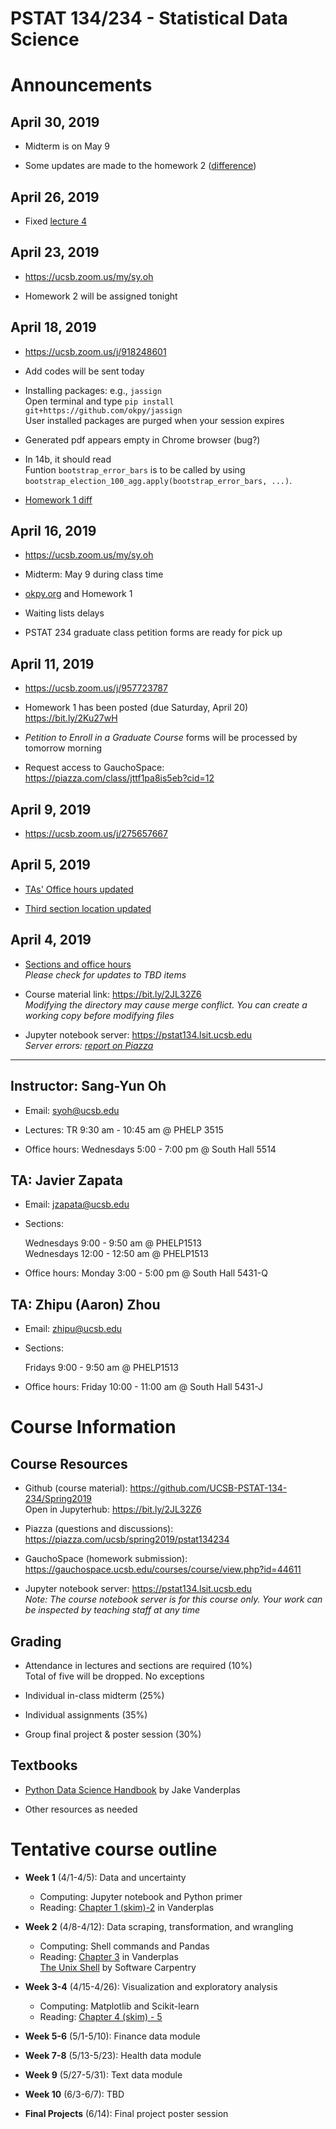 # PSTAT 134/234 - Statistical Data Science

# Announcements

## April 30, 2019

- Midterm is on May 9

- Some updates are made to the homework 2 ([difference](https://github.com/UCSB-PSTAT-134-234/Spring2019/commit/b72a5c17cae6cfbfd9b3ced49af557d314a7c510#diff-e989a9ac5d0803192f0cab040ec1a1b1))

## April 26, 2019

- Fixed [lecture 4](https://github.com/UCSB-PSTAT-134-234/Spring2019/blob/master/lecture-notes/04-Pandas-Data-Frame.ipynb)

## April 23, 2019

- https://ucsb.zoom.us/my/sy.oh

- Homework 2 will be assigned tonight

## April 18, 2019

- https://ucsb.zoom.us/j/918248601

- Add codes will be sent today

- Installing packages: e.g., `jassign`  
    Open terminal and type
    `pip install git+https://github.com/okpy/jassign`  
    User installed packages are purged when your session expires

- Generated pdf appears empty in Chrome browser (bug?)

- In 14b, it should read  
    Funtion `bootstrap_error_bars` is to be called by using `bootstrap_election_100_agg.apply(bootstrap_error_bars, ...)`.
    
- [Homework 1 diff](https://github.com/UCSB-PSTAT-134-234/Spring2019/commit/427780d68509aa67a5ba4005732bab393ea92163#diff-79ceed9cf3f84f71011888fd8ab3c90a)

## April 16, 2019

- https://ucsb.zoom.us/my/sy.oh

- Midterm: May 9 during class time

- [okpy.org](https://okpy.org/) and Homework 1

- Waiting lists delays

- PSTAT 234 graduate class petition forms are ready for pick up

## April 11, 2019

- https://ucsb.zoom.us/j/957723787

- Homework 1 has been posted (due Saturday, April 20)  
    https://bit.ly/2Ku27wH
    
- _Petition to Enroll in a Graduate Course_ forms will be processed by tomorrow morning

- Request access to GauchoSpace: https://piazza.com/class/jttf1pa8is5eb?cid=12

## April 9, 2019

- https://ucsb.zoom.us/j/275657667

## April 5, 2019

- [TAs' Office hours updated](https://github.com/UCSB-PSTAT-134-234/Spring2019#ta-javier-zapata)

- [Third section location updated](https://github.com/UCSB-PSTAT-134-234/Spring2019#ta-zhipu-aaron-zhou)

## April 4, 2019

- [Sections and office hours](https://github.com/UCSB-PSTAT-134-234/Spring2019#instructor-sang-yun-oh)  
    _Please check for updates to TBD items_

- Course material link: https://bit.ly/2JL32Z6  
    _Modifying the directory may cause merge conflict. You can create a working copy before modifying files_

- Jupyter notebook server: https://pstat134.lsit.ucsb.edu  
    _Server errors: [report on Piazza](https://piazza.com/class/jttf1pa8is5eb?cid=9)_

----------

## Instructor: Sang-Yun Oh

- Email: [syoh@ucsb.edu](mailto:syoh@ucsb.edu)

- Lectures: TR 9:30 am - 10:45 am @ PHELP 3515

- Office hours: Wednesdays 5:00 - 7:00 pm @ South Hall 5514

## TA: Javier Zapata

- Email: [jzapata@ucsb.edu](mailto:jzapata@ucsb.edu)

- Sections:  

    Wednesdays 9:00 - 9:50 am @ PHELP1513  
    Wednesdays 12:00 - 12:50 am @ PHELP1513

- Office hours: Monday 3:00 - 5:00 pm @ South Hall 5431-Q


## TA: Zhipu (Aaron) Zhou

- Email: [zhipu@ucsb.edu](mailto:zhipu@ucsb.edu)

- Sections:  

    Fridays 9:00 - 9:50 am @ PHELP1513

- Office hours: Friday 10:00 - 11:00 am @ South Hall 5431-J 


# Course Information 


## Course Resources

- Github (course material): https://github.com/UCSB-PSTAT-134-234/Spring2019  
    Open in Jupyterhub: https://bit.ly/2JL32Z6

- Piazza (questions and discussions): https://piazza.com/ucsb/spring2019/pstat134234

- GauchoSpace (homework submission): https://gauchospace.ucsb.edu/courses/course/view.php?id=44611

- Jupyter notebook server: https://pstat134.lsit.ucsb.edu  
    _Note: The course notebook server is for this course only. Your work can be inspected by teaching staff at any time_


## Grading

* Attendance in lectures and sections are required (10%)  
    Total of five will be dropped. No exceptions

* Individual in-class midterm (25%)

* Individual assignments (35%)

* Group final project & poster session (30%)


## Textbooks

- [Python Data Science Handbook](https://jakevdp.github.io/PythonDataScienceHandbook/) by Jake Vanderplas

- Other resources as needed


# Tentative course outline

* **Week 1** (4/1-4/5): Data and uncertainty   
    - Computing: Jupyter notebook and Python primer
    - Reading: [Chapter 1 (skim)-2](https://jakevdp.github.io/PythonDataScienceHandbook/index.html#1.-IPython:-Beyond-Normal-Python) in Vanderplas
    
* **Week 2** (4/8-4/12): Data scraping, transformation, and wrangling
    - Computing: Shell commands and Pandas
    - Reading: [Chapter 3](https://jakevdp.github.io/PythonDataScienceHandbook/index.html#3.-Data-Manipulation-with-Pandas) in Vanderplas  
        [The Unix Shell](http://swcarpentry.github.io/shell-novice/) by Software Carpentry  
        
* **Week 3-4** (4/15-4/26): Visualization and exploratory analysis
    - Computing: Matplotlib and Scikit-learn
    - Reading: [Chapter 4 (skim) - 5](https://jakevdp.github.io/PythonDataScienceHandbook/index.html#4.-Visualization-with-Matplotlib)

* **Week 5-6** (5/1-5/10): Finance data module

* **Week 7-8** (5/13-5/23): Health data module
               
* **Week 9** (5/27-5/31): Text data module

* **Week 10** (6/3-6/7): TBD

* **Final Projects** (6/14): Final project poster session
